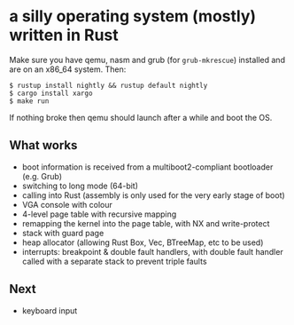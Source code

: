 # a silly operating system (mostly) written in Rust

Make sure you have qemu, nasm and grub (for `grub-mkrescue`) installed and are on an x86_64 system. Then:

```
$ rustup install nightly && rustup default nightly
$ cargo install xargo
$ make run
```

If nothing broke then qemu should launch after a while and boot the OS.

## What works

 * boot information is received from a multiboot2-compliant bootloader (e.g. Grub)
 * switching to long mode (64-bit)
 * calling into Rust (assembly is only used for the very early stage of boot)
 * VGA console with colour
 * 4-level page table with recursive mapping
 * remapping the kernel into the page table, with NX and write-protect
 * stack with guard page
 * heap allocator (allowing Rust Box, Vec, BTreeMap, etc to be used)
 * interrupts: breakpoint & double fault handlers, with double fault handler called with a separate stack to prevent triple faults

## Next

 * keyboard input
